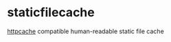 # staticfilecache
[httpcache](https://github.com/gregjones/httpcache) compatible human-readable static file cache
 
